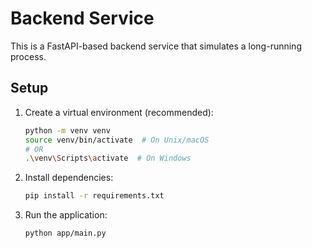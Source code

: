 # Backend Service

This is a FastAPI-based backend service that simulates a long-running process.

## Setup

1. Create a virtual environment (recommended):
   ```bash
   python -m venv venv
   source venv/bin/activate  # On Unix/macOS
   # OR
   .\venv\Scripts\activate  # On Windows
   ```

2. Install dependencies:
   ```bash
   pip install -r requirements.txt
   ```

3. Run the application:
   ```bash
   python app/main.py
   ```
